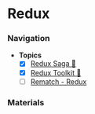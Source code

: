 # Redux

### Navigation
- **Topics**
  - [x] [Redux Saga 📂](./redux-saga/readme.md)
  - [x] [Redux Toolkit 📂](./redux-toolkit/readme.md)
  - [ ] [Rematch - Redux](https://rematchjs.org/)

### Materials
